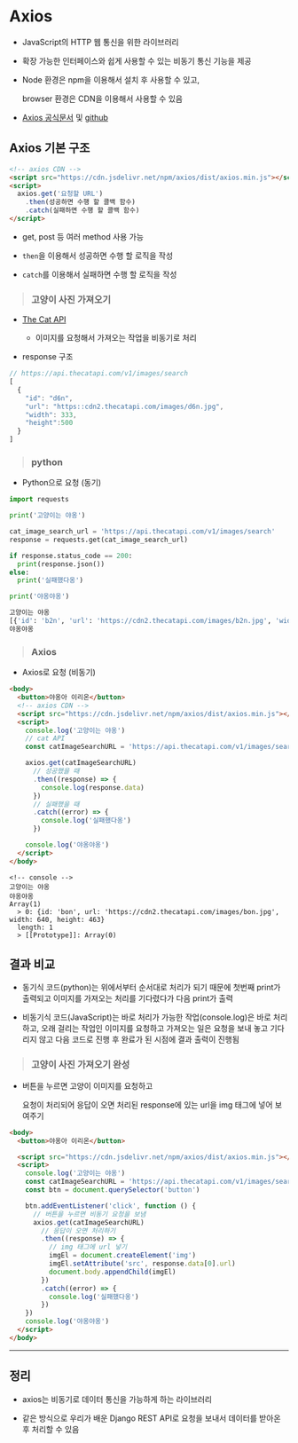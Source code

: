 # Axios

- JavaScript의 HTTP 웹 통신을 위한 라이브러리

- 확장 가능한 인터페이스와 쉽게 사용할 수 있는 비동기 통신 기능을 제공

- Node 환경은 npm을 이용해서 설치 후 사용할 수 있고,

  browser 환경은 CDN을 이용해서 사용할 수 있음

- [Axios 공식문서](https://axios-http.com/kr/docs/intro) 및 [github](https://github.com/axios/axios)

## Axios 기본 구조

```html
<!-- axios CDN -->
<script src="https://cdn.jsdelivr.net/npm/axios/dist/axios.min.js"></script>\
<script>
  axios.get('요청할 URL')
    .then(성공하면 수행 할 콜백 함수)
    .catch(실패하면 수행 할 콜백 함수)
</script>
```

- get, post 등 여러 method 사용 가능

- `then`을 이용해서 성공하면 수행 할 로직을 작성

- `catch`를 이용해서 실패하면 수행 할 로직을 작성

> ### 고양이 사진 가져오기

- [The Cat API](https://api.thecatapi.com/v1/images/search)

  - 이미지를 요청해서 가져오는 작업을 비동기로 처리

- response 구조

```js
// https://api.thecatapi.com/v1/images/search
[
  {
    "id": "d6n",
    "url": "https::cdn2.thecatapi.com/images/d6n.jpg",
    "width": 333,
    "height":500
  }
]
```

> ### python

- Python으로 요청 (동기)

```python
import requests

print('고양이는 야옹')

cat_image_search_url = 'https://api.thecatapi.com/v1/images/search'
response = requests.get(cat_image_search_url)

if response.status_code == 200:
  print(response.json())
else:
  print('실패했다옹')

print('야옹야옹')
```

```bash
고양이는 야옹
[{'id': 'b2n', 'url': 'https://cdn2.thecatapi.com/images/b2n.jpg', 'width': 4608, 'height': 3456}]
야옹야옹
```

> ### Axios

- Axios로 요청 (비동기)

```html
<body>
  <button>야옹아 이리온</button>
  <!-- axios CDN -->
  <script src="https://cdn.jsdelivr.net/npm/axios/dist/axios.min.js"></script>
  <script>
    console.log('고양이는 야옹')
    // cat API
    const catImageSearchURL = 'https://api.thecatapi.com/v1/images/search'

    axios.get(catImageSearchURL)
      // 성공했을 때
      .then((response) => {
        console.log(response.data)
      })
      // 실패했을 때
      .catch((error) => {
        console.log('실패했다옹')
      })

    console.log('야옹야옹')
  </script>
</body>
```

```
<!-- console -->
고양이는 야옹
야옹야옹
Array(1)
  > 0: {id: 'bon', url: 'https://cdn2.thecatapi.com/images/bon.jpg', width: 640, height: 463}
  length: 1
  > [[Prototype]]: Array(0)
```

## 결과 비교

- 동기식 코드(python)는 위에서부터 순서대로 처리가 되기 때문에 첫번째 print가 출력되고 이미지를 가져오는 처리를 기다렸다가 다음 print가 출력

- 비동기식 코드(JavaScript)는 바로 처리가 가능한 작업(console.log)은 바로 처리하고, 오래 걸리는 작업인 이미지를 요청하고 가져오는 일은 요청을 보내 놓고 기다리지 않고 다음 코드로 진행 후 완료가 된 시점에 결과 출력이 진행됨

> ### 고양이 사진 가져오기 완성

- 버튼을 누르면 고양이 이미지를 요청하고

  요청이 처리되어 응답이 오면 처리된 response에 있는 url을 img 태그에 넣어 보여주기

```html
<body>
  <button>야옹아 이리온</button>

  <script src="https://cdn.jsdelivr.net/npm/axios/dist/axios.min.js"></script>
  <script>
    console.log('고양이는 야옹')
    const catImageSearchURL = 'https://api.thecatapi.com/v1/images/search'
    const btn = document.querySelector('button')

    btn.addEventListener('click', function () {
      // 버튼을 누르면 비동기 요청을 보냄
      axios.get(catImageSearchURL)
        // 응답이 오면 처리하기
        .then((response) => {
          // img 태그에 url 넣기
          imgEl = document.createElement('img')
          imgEl.setAttribute('src', response.data[0].url)
          document.body.appendChild(imgEl)
        })
        .catch((error) => {
          console.log('실패했다옹')
        })
    })
    console.log('야옹야옹')
  </script>
</body>
```

---

## 정리

- axios는 비동기로 데이터 통신을 가능하게 하는 라이브러리

- 같은 방식으로 우리가 배운 Django REST API로 요청을 보내서 데이터를 받아온 후 처리할 수 있음